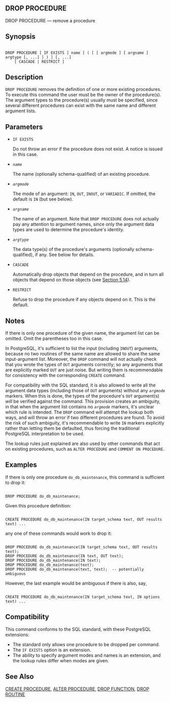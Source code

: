 ## DROP PROCEDURE

DROP PROCEDURE — remove a procedure

## Synopsis

```

DROP PROCEDURE [ IF EXISTS ] name [ ( [ [ argmode ] [ argname ] argtype [, ...] ] ) ] [, ...]
    [ CASCADE | RESTRICT ]
```

## Description

`DROP PROCEDURE` removes the definition of one or more existing procedures. To execute this command the user must be the owner of the procedure(s). The argument types to the procedure(s) usually must be specified, since several different procedures can exist with the same name and different argument lists.

## Parameters

* `IF EXISTS`

    Do not throw an error if the procedure does not exist. A notice is issued in this case.

* *`name`*

    The name (optionally schema-qualified) of an existing procedure.

* *`argmode`*

    The mode of an argument: `IN`, `OUT`, `INOUT`, or `VARIADIC`. If omitted, the default is `IN` (but see below).

* *`argname`*

    The name of an argument. Note that `DROP PROCEDURE` does not actually pay any attention to argument names, since only the argument data types are used to determine the procedure's identity.

* *`argtype`*

    The data type(s) of the procedure's arguments (optionally schema-qualified), if any. See below for details.

* `CASCADE`

    Automatically drop objects that depend on the procedure, and in turn all objects that depend on those objects (see [Section 5.14](ddl-depend "5.14. Dependency Tracking")).

* `RESTRICT`

    Refuse to drop the procedure if any objects depend on it. This is the default.

## Notes

If there is only one procedure of the given name, the argument list can be omitted. Omit the parentheses too in this case.

In PostgreSQL, it's sufficient to list the input (including `INOUT`) arguments, because no two routines of the same name are allowed to share the same input-argument list. Moreover, the `DROP` command will not actually check that you wrote the types of `OUT` arguments correctly; so any arguments that are explicitly marked `OUT` are just noise. But writing them is recommendable for consistency with the corresponding `CREATE` command.

For compatibility with the SQL standard, it is also allowed to write all the argument data types (including those of `OUT` arguments) without any *`argmode`* markers. When this is done, the types of the procedure's `OUT` argument(s) *will* be verified against the command. This provision creates an ambiguity, in that when the argument list contains no *`argmode`* markers, it's unclear which rule is intended. The `DROP` command will attempt the lookup both ways, and will throw an error if two different procedures are found. To avoid the risk of such ambiguity, it's recommendable to write `IN` markers explicitly rather than letting them be defaulted, thus forcing the traditional PostgreSQL interpretation to be used.

The lookup rules just explained are also used by other commands that act on existing procedures, such as `ALTER PROCEDURE` and `COMMENT ON PROCEDURE`.

## Examples

If there is only one procedure `do_db_maintenance`, this command is sufficient to drop it:

```

DROP PROCEDURE do_db_maintenance;
```

Given this procedure definition:

```

CREATE PROCEDURE do_db_maintenance(IN target_schema text, OUT results text) ...
```

any one of these commands would work to drop it:

```

DROP PROCEDURE do_db_maintenance(IN target_schema text, OUT results text);
DROP PROCEDURE do_db_maintenance(IN text, OUT text);
DROP PROCEDURE do_db_maintenance(IN text);
DROP PROCEDURE do_db_maintenance(text);
DROP PROCEDURE do_db_maintenance(text, text);  -- potentially ambiguous
```

However, the last example would be ambiguous if there is also, say,

```

CREATE PROCEDURE do_db_maintenance(IN target_schema text, IN options text) ...
```

## Compatibility

This command conforms to the SQL standard, with these PostgreSQL extensions:

* The standard only allows one procedure to be dropped per command.
* The `IF EXISTS` option is an extension.
* The ability to specify argument modes and names is an extension, and the lookup rules differ when modes are given.

## See Also

[CREATE PROCEDURE](sql-createprocedure "CREATE PROCEDURE"), [ALTER PROCEDURE](sql-alterprocedure "ALTER PROCEDURE"), [DROP FUNCTION](sql-dropfunction "DROP FUNCTION"), [DROP ROUTINE](sql-droproutine "DROP ROUTINE")
